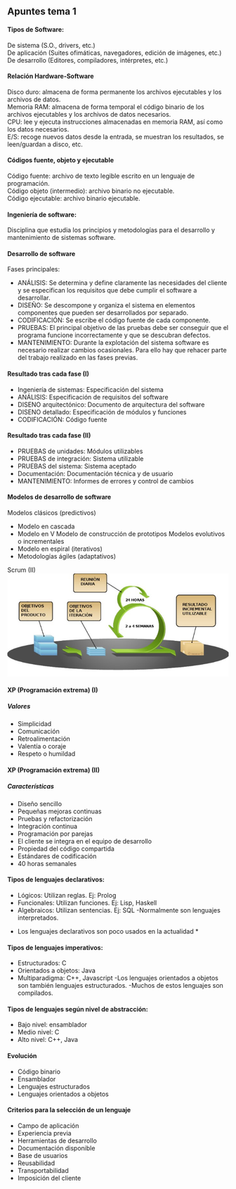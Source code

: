 ## Apuntes tema 1

#### Tipos de Software:  
De sistema (S.O., drivers, etc.)  
De aplicación (Suites ofimáticas, navegadores, edición de imágenes, etc.)  
De desarrollo (Editores, compiladores, intérpretes, etc.)  

####  Relación Hardware-Software  
Disco duro: almacena de forma permanente los archivos ejecutables y los archivos de datos.  
Memoria RAM: almacena de forma temporal el código binario de los archivos ejecutables y los archivos de datos necesarios.  
CPU: lee y ejecuta instrucciones almacenadas en memoria RAM, así como los datos necesarios.  
E/S: recoge nuevos datos desde la entrada, se muestran los resultados, se leen/guardan a disco, etc.  

#### Códigos fuente, objeto y ejecutable  
Código fuente: archivo de texto legible escrito en un lenguaje de programación.  
Código objeto (intermedio): archivo binario no ejecutable.  
Código ejecutable: archivo binario ejecutable.  

#### Ingeniería de software:  
Disciplina que estudia los principios y metodologías para el desarrollo y mantenimiento de sistemas software.

#### Desarrollo de software  
Fases principales:
- ANÁLISIS: Se determina y define claramente las necesidades del cliente y se especifican los requisitos que debe cumplir el software a desarrollar.
- DISEÑO: Se descompone y organiza el sistema en elementos componentes que pueden ser desarrollados por separado.
- CODIFICACIÓN: Se escribe el código fuente de cada componente.
- PRUEBAS: El principal objetivo de las pruebas debe ser conseguir que el programa funcione incorrectamente y que se descubran defectos.
- MANTENIMIENTO: Durante la explotación del sistema software es necesario realizar cambios ocasionales. Para ello hay que rehacer parte del trabajo realizado en las fases previas.  

#### Resultado tras cada fase (I)
- Ingeniería de sistemas: Especificación del sistema
- ANÁLISIS: Especificación de requisitos del software
- DISENO arquitectónico: Documento de arquitectura del software
- DISENO detallado: Especificación de módulos y funciones
- CODIFICACIÓN: Código fuente

#### Resultado tras cada fase (II)
- PRUEBAS de unidades: Módulos utilizables
- PRUEBAS de integración: Sistema utilizable
- PRUEBAS del sistema: Sistema aceptado
- Documentación: Documentación técnica y de usuario
- MANTENIMIENTO: Informes de errores y control de cambios

#### Modelos de desarrollo de software
Modelos clásicos (predictivos)
- Modelo en cascada 
- Modelo en V 
Modelo de construcción de prototipos 
Modelos evolutivos o incrementales
- Modelo en espiral (iterativos) 
- Metodologías ágiles (adaptativos)

Scrum (II)
![Entornos d desarrollo](scrum.jpg)

#### XP (Programación extrema) (I)
##### Valores
- Simplicidad
- Comunicación
- Retroalimentación
- Valentía o coraje
- Respeto o humildad

#### XP (Programación extrema) (II)
##### Características
- Diseño sencillo
- Pequeñas mejoras continuas
- Pruebas y refactorización
- Integración continua
- Programación por parejas
- El cliente se integra en el equipo de desarrollo
- Propiedad del código compartida
- Estándares de codificación
- 40 horas semanales

#### Tipos de lenguajes declarativos:
- Lógicos: Utilizan reglas. Ej: Prolog
- Funcionales: Utilizan funciones. Ej: Lisp, Haskell
- Algebraicos: Utilizan sentencias. Ej: SQL
  -Normalmente son lenguajes interpretados.
* Los lenguajes declarativos son poco usados en la actualidad *

#### Tipos de lenguajes imperativos:
- Estructurados: C
- Orientados a objetos: Java
- Multiparadigma: C++, Javascript
  -Los lenguajes orientados a objetos son también lenguajes estructurados.
  -Muchos de estos lenguajes son compilados.

#### Tipos de lenguajes según nivel de abstracción: 
- Bajo nivel: ensamblador
- Medio nivel: C
- Alto nivel: C++, Java

#### Evolución
- Código binario
- Ensamblador
- Lenguajes estructurados
- Lenguajes orientados a objetos

#### Criterios para la selección de un lenguaje
- Campo de aplicación
- Experiencia previa
- Herramientas de desarrollo
- Documentación disponible
- Base de usuarios
- Reusabilidad
- Transportabilidad
- Imposición del cliente
